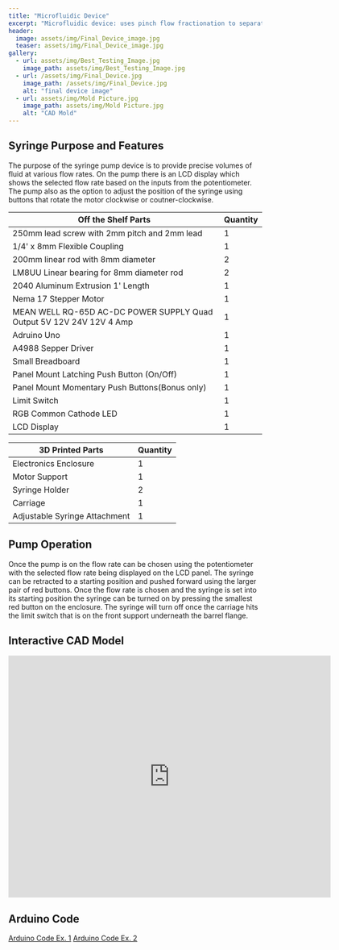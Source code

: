 ```yaml
---
title: "Microfluidic Device"
excerpt: "Microfluidic device: uses pinch flow fractionation to separate cells"
header:
  image: assets/img/Final_Device_image.jpg
  teaser: assets/img/Final_Device_image.jpg
gallery:
  - url: assets/img/Best_Testing_Image.jpg
    image_path: assets/img/Best_Testing_Image.jpg
  - url: /assets/img/Final_Device.jpg
    image_path: /assets/img/Final_Device.jpg
    alt: "final device image"
  - url: assets/img/Mold Picture.jpg
    image_path: assets/img/Mold Picture.jpg
    alt: "CAD Mold"
---
```

## Syringe Purpose and Features
  The purpose of the syringe pump device is to provide precise volumes of fluid at various flow rates. On the pump there is an LCD display which shows the selected flow rate based on the inputs from the potentiometer. The pump also as the option to adjust the position of the syringe using buttons that rotate the motor clockwise or coutner-clockwise. 


| Off the Shelf Parts | Quantity |
| ----------- | ----------- |
| 250mm lead screw with 2mm pitch and 2mm lead | 1 |
| 1/4' x 8mm Flexible Coupling | 1 |
| 200mm linear rod with 8mm diameter | 2 |
| LM8UU Linear bearing for 8mm diameter rod | 2 |
| 2040 Aluminum Extrusion 1' Length | 1 |
| Nema 17 Stepper Motor | 1 |
| MEAN WELL RQ-65D AC-DC POWER SUPPLY Quad Output 5V 12V 24V 12V 4 Amp | 1 |
| Adruino Uno | 1 |
| A4988 Sepper Driver| 1 |
| Small Breadboard | 1 |
| Panel Mount Latching Push Button (On/Off) | 1 |
| Panel Mount Momentary Push Buttons(Bonus only) | 1 |
| Limit Switch | 1 |
| RGB Common Cathode LED | 1 |
| LCD Display | 1 |

| 3D Printed Parts | Quantity |
| ----------- | ----------- |
| Electronics Enclosure | 1 |
| Motor Support  | 1 |
| Syringe Holder | 2 |
| Carriage | 1 |
| Adjustable Syringe Attachment | 1 |

## Pump Operation
  Once the pump is on the flow rate can be chosen using the potentiometer with the selected flow rate being displayed on the LCD panel. The syringe can be retracted to a starting position and pushed forward using the larger pair of red buttons. Once the flow rate is chosen and the syringe is set into its starting position the syringe can be turned on by pressing the smallest red button on the enclosure. The syringe will turn off once the carriage hits the limit switch that is on the front support underneath the barrel flange. 

## Interactive CAD Model

<iframe src="https://vanderbilt643.autodesk360.com/shares/public/SH286ddQT78850c0d8a460390ca15d5c3379?mode=embed" width="640" height="480" allowfullscreen="true" webkitallowfullscreen="true" mozallowfullscreen="true"  frameborder="0"></iframe>

## Arduino Code
  [Arduino Code Ex. 1](/DF2100_Syringe_Pump_Project.ino)
  [Arduino Code Ex. 2](/extraCredit.ino)
